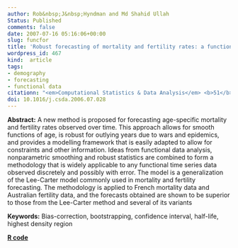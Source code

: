 ```yaml
---
author: Rob&nbsp;J&nbsp;Hyndman and Md Shahid Ullah
Status: Published
comments: false
date: 2007-07-16 05:16:06+00:00
slug: funcfor
title: 'Robust forecasting of mortality and fertility rates: a functional data approach'
wordpress_id: 467
kind:  article
tags:
- demography
- forecasting
- functional data
citationn: "<em>Computational Statistics & Data Analysis</em> <b>51</b>, 4942-4956"
doi: 10.1016/j.csda.2006.07.028
---
```



**Abstract:** A new method is proposed for forecasting age-specific mortality and fertility rates observed over time. This approach allows for smooth functions of age, is robust for outlying years due to wars and epidemics, and provides a modelling framework that is easily adapted to allow for constraints and other information. Ideas from functional data analysis, nonparametric smoothing and robust statistics are combined to form a methodology that is widely applicable to any functional time series data observed discretely and possibly with error. The model is a generalization of the Lee-Carter model commonly used in mortality and fertility forecasting. The methodology is applied to French mortality data and Australian fertility data, and the forecasts obtained are shown to be superior to those from the Lee-Carter method and several of its variants

**Keywords:** Bias-correction, bootstrapping, confidence interval, half-life, highest density region

**[R code](http://github.com/robjhyndman/demography)**

